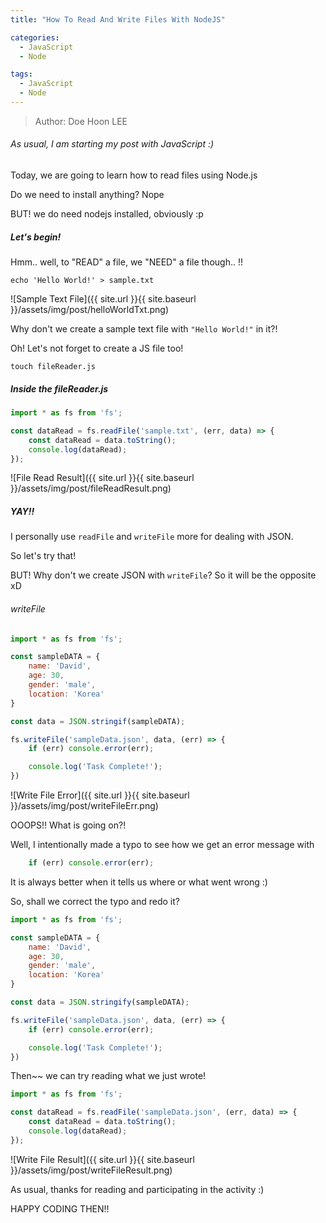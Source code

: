 ```yaml
---
title: "How To Read And Write Files With NodeJS"

categories:
  - JavaScript
  - Node

tags:
  - JavaScript
  - Node
---
```


> Author: Doe Hoon LEE

###### As usual, I am starting my post with JavaScript :)

Today, we are going to learn how to read files using Node.js

Do we need to install anything? Nope

BUT! we do need nodejs installed, obviously :p

##### Let's begin!

Hmm.. well, to "READ" a file, we "NEED" a file though.. !!

`echo 'Hello World!' > sample.txt`

![Sample Text File]({{ site.url }}{{ site.baseurl }}/assets/img/post/helloWorldTxt.png)

Why don't we create a sample text file with `"Hello World!"` in it?!

Oh! Let's not forget to create a JS file too!

`touch fileReader.js`

##### Inside the fileReader.js

```js
import * as fs from 'fs';

const dataRead = fs.readFile('sample.txt', (err, data) => {
    const dataRead = data.toString();
    console.log(dataRead);
});
```

![File Read Result]({{ site.url }}{{ site.baseurl }}/assets/img/post/fileReadResult.png)

##### YAY!!

I personally use `readFile` and `writeFile` more for dealing with JSON.

So let's try that!

BUT! Why don't we create JSON with `writeFile`? So it will be the opposite xD

###### writeFile

```js
import * as fs from 'fs';

const sampleDATA = {
    name: 'David',
    age: 30,
    gender: 'male',
    location: 'Korea'
}

const data = JSON.stringif(sampleDATA);

fs.writeFile('sampleData.json', data, (err) => {
    if (err) console.error(err);

    console.log('Task Complete!');
})
```

![Write File Error]({{ site.url }}{{ site.baseurl }}/assets/img/post/writeFileErr.png)

OOOPS!! What is going on?!

Well, I intentionally made a typo to see how we get an error message with

```js
    if (err) console.error(err);
```

It is always better when it tells us where or what went wrong :)

So, shall we correct the typo and redo it?

```js
import * as fs from 'fs';

const sampleDATA = {
    name: 'David',
    age: 30,
    gender: 'male',
    location: 'Korea'
}

const data = JSON.stringify(sampleDATA);

fs.writeFile('sampleData.json', data, (err) => {
    if (err) console.error(err);

    console.log('Task Complete!');
})
```

Then~~ we can try reading what we just wrote!

```js
import * as fs from 'fs';

const dataRead = fs.readFile('sampleData.json', (err, data) => {
    const dataRead = data.toString();
    console.log(dataRead);
});
```

![Write File Result]({{ site.url }}{{ site.baseurl }}/assets/img/post/writeFileResult.png)

As usual, thanks for reading and participating in the activity :)

HAPPY CODING THEN!!